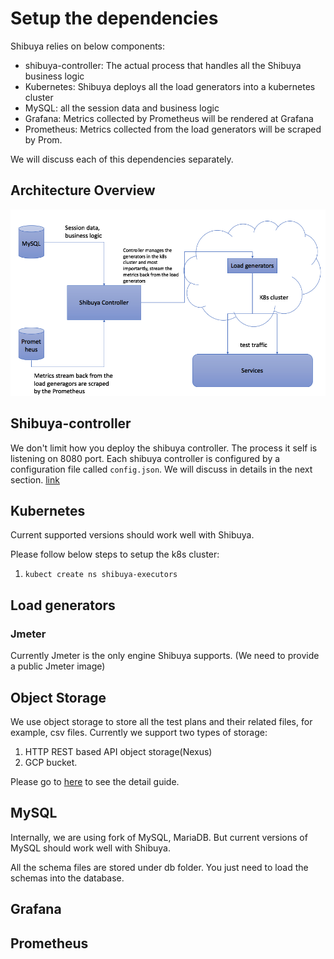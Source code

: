 # Setup the dependencies

Shibuya relies on below components:

* shibuya-controller: The actual process that handles all the Shibuya business logic
* Kubernetes: Shibuya deploys all the load generators into a kubernetes cluster
* MySQL: all the session data and business logic
* Grafana: Metrics collected by Prometheus will be rendered at Grafana
* Prometheus: Metrics collected from the load generators will be scraped by Prom.

We will discuss each of this dependencies separately.

## Architecture Overview

![image](../images/shibuya-architecture.png)

## Shibuya-controller

We don't limit how you deploy the shibuya controller. The process it self is listening on 8080 port. Each shibuya controller is configured by a configuration file called `config.json`. We will discuss in details in the next section. [link](./config.md)

## Kubernetes

Current supported versions should work well with Shibuya.

Please follow below steps to setup the k8s cluster:

1. `kubect create ns shibuya-executors`

## Load generators

### Jmeter

Currently Jmeter is the only engine Shibuya supports. (We need to provide a public Jmeter image)

## Object Storage

We use object storage to store all the test plans and their related files, for example, csv files.
Currently we support two types of storage:

1. HTTP REST based API object storage(Nexus)
2. GCP bucket.

Please go to [here](./object_storage.md) to see the detail guide.


## MySQL

Internally, we are using fork of MySQL, MariaDB. But current versions of MySQL should work well with Shibuya.

All the schema files are stored under db folder. You just need to load the schemas into the database.

## Grafana

## Prometheus

